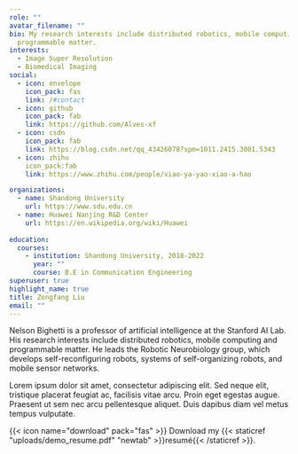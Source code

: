 ```yaml
---
role: ""
avatar_filename: ""
bio: My research interests include distributed robotics, mobile computing and
  programmable matter.
interests:
  - Image Super Resolution
  - Biomedical Imaging
social:
  - icon: envelope
    icon_pack: fas
    link: /#contact
  - icon: github
    icon_pack: fab
    link: https://github.com/Alves-xf
  - icon: csdn
    icon_pack: fab
    link: https://blog.csdn.net/qq_43426078?spm=1011.2415.3001.5343
  - icon: zhihu
    icon_pack:fab
    link: https://www.zhihu.com/people/xiao-ya-yao-xiao-a-hao

organizations:
  - name: Shandong University
    url: https://www.sdu.edu.cn
  - name: Huawei Nanjing R&D Center
    url: https://en.wikipedia.org/wiki/Huawei
    
education:
  courses:
    - institution: Shandong University, 2018-2022
      year: ""
      course: B.E in Communication Engineering
superuser: true
highlight_name: true
title: Zongfang Liu
email: ""
---
```


Nelson Bighetti is a professor of artificial intelligence at the Stanford AI Lab. His research interests include distributed robotics, mobile computing and programmable matter. He leads the Robotic Neurobiology group, which develops self-reconfiguring robots, systems of self-organizing robots, and mobile sensor networks.

Lorem ipsum dolor sit amet, consectetur adipiscing elit. Sed neque elit, tristique placerat feugiat ac, facilisis vitae arcu. Proin eget egestas augue. Praesent ut sem nec arcu pellentesque aliquet. Duis dapibus diam vel metus tempus vulputate.

{{< icon name="download" pack="fas" >}} Download my {{< staticref "uploads/demo_resume.pdf" "newtab" >}}resumé{{< /staticref >}}.

